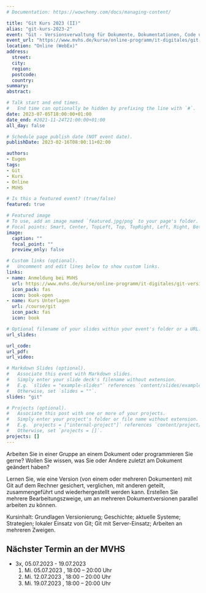 ```yaml
---
# Documentation: https://wowchemy.com/docs/managing-content/

title: "Git Kurs 2023 (II)"
alias: "git-kurs-2023-2"
event: "Git - Versionsverwaltung für Dokumente, Dokumentationen, Code und mehr"
event_url: "https://www.mvhs.de/kurse/online-programm/it-digitales/git-versionsverwaltung-fuer-dokumente-dokumentationen-code-und-mehr/online-kurs-460-C-Q486680"
location: "Online (WebEx)"
address:
  street:
  city:
  region:
  postcode:
  country:
summary:
abstract:

# Talk start and end times.
#   End time can optionally be hidden by prefixing the line with `#`.
date: 2023-07-05T18:00:00+01:00
date_end: #2021-11-24T21:00:00+01:00
all_day: false

# Schedule page publish date (NOT event date).
publishDate: 2023-02-16T08:00:11+02:00

authors:
- Eugen
tags:
- Git
- Kurs
- Online
- MVHS

# Is this a featured event? (true/false)
featured: true

# Featured image
# To use, add an image named `featured.jpg/png` to your page's folder. 
# Focal points: Smart, Center, TopLeft, Top, TopRight, Left, Right, BottomLeft, Bottom, BottomRight.
image:
  caption: ""
  focal_point: ""
  preview_only: false

# Custom links (optional).
#   Uncomment and edit lines below to show custom links.
links:
- name: Anmeldung bei MVHS
  url: https://www.mvhs.de/kurse/online-programm/it-digitales/git-versionsverwaltung-fuer-dokumente-dokumentationen-code-und-mehr/online-kurs-460-C-Q486680
  icon_pack: fas
  icon: book-open
- name: Kurs Unterlagen
  url: /course/git
  icon_pack: fas
  icon: book

# Optional filename of your slides within your event's folder or a URL.
url_slides:

url_code:
url_pdf:
url_video:

# Markdown Slides (optional).
#   Associate this event with Markdown slides.
#   Simply enter your slide deck's filename without extension.
#   E.g. `slides = "example-slides"` references `content/slides/example-slides.md`.
#   Otherwise, set `slides = ""`.
slides: "git"

# Projects (optional).
#   Associate this post with one or more of your projects.
#   Simply enter your project's folder or file name without extension.
#   E.g. `projects = ["internal-project"]` references `content/project/deep-learning/index.md`.
#   Otherwise, set `projects = []`.
projects: []
---
```

Arbeiten Sie in einer Gruppe an einem Dokument oder programmieren Sie gerne? Wollen Sie wissen, was Sie oder Andere zuletzt am Dokument geändert haben?

Lernen Sie, wie eine Version (von einem oder mehreren Dokumenten) mit Git auf dem Rechner gesichert, verglichen, mit anderen geteilt, zusammengeführt und wiederhergestellt werden kann. Erstellen Sie mehrere Bearbeitungszweige, um an mehreren Dokumentversionen parallel arbeiten zu können.

Kursinhalt: Grundlagen Versionierung; Geschichte; aktuelle Systeme; Strategien; lokaler Einsatz von Git; Git mit Server-Einsatz; Arbeiten an mehreren Zweigen.

## Nächster Termin an der MVHS

- 3x, 05.07.2023 - 19.07.2023
  1. Mi. 05.07.2023 , 18:00 – 20:00 Uhr
  2. Mi. 12.07.2023 , 18:00 – 20:00 Uhr
  3. Mi. 19.07.2023 , 18:00 – 20:00 Uhr

